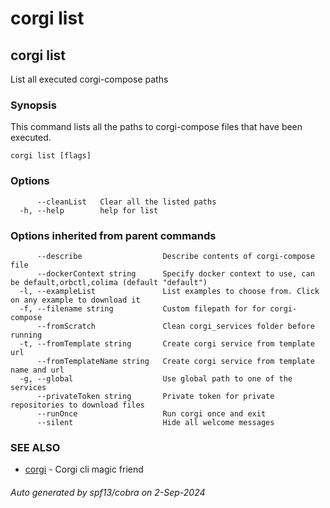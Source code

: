 # corgi list

## corgi list

List all executed corgi-compose paths

### Synopsis

This command lists all the paths to corgi-compose files that have been executed.

```
corgi list [flags]
```

### Options

```
      --cleanList   Clear all the listed paths
  -h, --help        help for list
```

### Options inherited from parent commands

```
      --describe                  Describe contents of corgi-compose file
      --dockerContext string      Specify docker context to use, can be default,orbctl,colima (default "default")
  -l, --exampleList               List examples to choose from. Click on any example to download it
  -f, --filename string           Custom filepath for for corgi-compose
      --fromScratch               Clean corgi_services folder before running
  -t, --fromTemplate string       Create corgi service from template url
      --fromTemplateName string   Create corgi service from template name and url
  -g, --global                    Use global path to one of the services
      --privateToken string       Private token for private repositories to download files
      --runOnce                   Run corgi once and exit
      --silent                    Hide all welcome messages
```

### SEE ALSO

* [corgi](corgi)	 - Corgi cli magic friend

###### Auto generated by spf13/cobra on 2-Sep-2024

